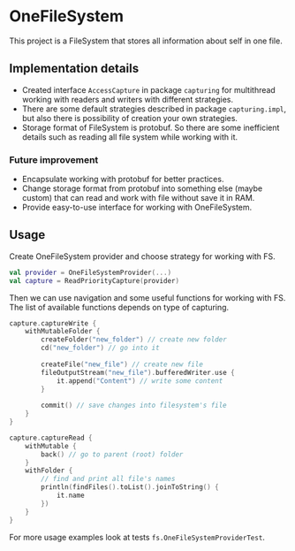 # OneFileSystem

This project is a FileSystem that stores all information about self in one file.

## Implementation details
- Created interface `AccessCapture` in package `capturing` for multithread working with readers and writers with different strategies.
- There are some default strategies described in package `capturing.impl`, but also there is possibility of creation your own strategies. 
- Storage format of FileSystem is protobuf. So there are some inefficient details such as reading all file system while working with it.

### Future improvement
- Encapsulate working with protobuf for better practices.
- Change storage format from protobuf into something else (maybe custom) that can read and work with file without save it in RAM.
- Provide easy-to-use interface for working with OneFileSystem.

## Usage
Create OneFileSystem provider and choose strategy for working with FS.
```kotlin 
val provider = OneFileSystemProvider(...)
val capture = ReadPriorityCapture(provider)
```
Then we can use navigation and some useful functions for working with FS. The list of available functions depends on type of capturing.
```kotlin 
capture.captureWrite {
    withMutableFolder {
        createFolder("new_folder") // create new folder
        cd("new_folder") // go into it
        
        createFile("new_file") // create new file
        fileOutputStream("new_file").bufferedWriter.use {
            it.append("Content") // write some content
        }
        
        commit() // save changes into filesystem's file
    }
}

capture.captureRead {
    withMutable {
        back() // go to parent (root) folder
    }
    withFolder {
        // find and print all file's names
        println(findFiles().toList().joinToString() {
            it.name
        })
    }
}
```
For more usage examples look at tests `fs.OneFileSystemProviderTest`.